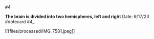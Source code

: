 #4


**The brain is divided into two hemispheres, left and right** 
Date: 6/17/23
 #notecard
 #4_ 

![[files/processed/IMG_7581.jpeg]]